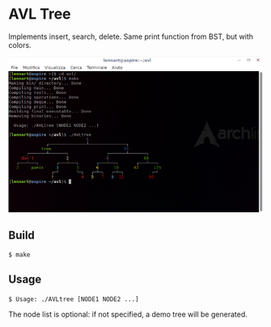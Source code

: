 # AVL Tree
Implements insert, search, delete.
Same print function from BST, but with colors.

![alt tag](https://github.com/l3nn4rt/avl-tree/raw/master/screenshot.png)

## Build
```
$ make
```

## Usage
```
$ Usage: ./AVLtree [NODE1 NODE2 ...]
```
The node list is optional: if not specified, a demo tree will be generated.

